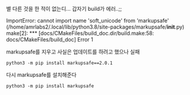 별 다른 것을 한 적이 없는디... 갑자기 build가 에러..;;

ImportError: cannot import name 'soft_unicode' from 'markupsafe' (/home/amrlabs2/.local/lib/python3.8/site-packages/markupsafe/__init__.py)
make[2]: *** [docs/CMakeFiles/build_doc.dir/build.make:58: docs/CMakeFiles/build_doc] Error 1


markupsafe를 지우고 사실은 업데이트를 하려고 했으나 실패
```
python3 -m pip install markupsafe==2.0.1
```



다시 markupsafe를 설치해준다  
```
python3 -m pip install markupsafe


```

